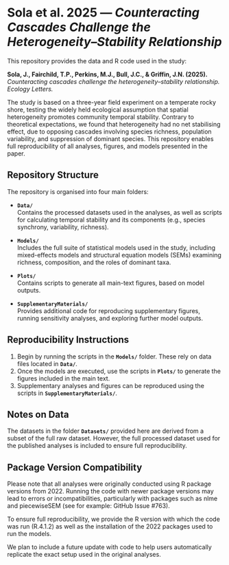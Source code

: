 # Sola et al. 2025 — *Counteracting Cascades Challenge the Heterogeneity–Stability Relationship*

This repository provides the data and R code used in the study:

**Sola, J., Fairchild, T.P., Perkins, M.J., Bull, J.C., & Griffin, J.N. (2025).** *Counteracting cascades challenge the heterogeneity–stability relationship.* *Ecology Letters.*

The study is based on a three-year field experiment on a temperate rocky shore, testing the widely held ecological assumption that spatial heterogeneity promotes community temporal stability. Contrary to theoretical expectations, we found that heterogeneity had no net stabilising effect, due to opposing cascades involving species richness, population variability, and suppression of dominant species. This repository enables full reproducibility of all analyses, figures, and models presented in the paper.

## Repository Structure

The repository is organised into four main folders:

- **`Data/`**  
  Contains the processed datasets used in the analyses, as well as scripts for calculating temporal stability and its components (e.g., species synchrony, variability, richness).

- **`Models/`**  
  Includes the full suite of statistical models used in the study, including mixed-effects models and structural equation models (SEMs) examining richness, composition, and the roles of dominant taxa.

- **`Plots/`**  
  Contains scripts to generate all main-text figures, based on model outputs.

- **`SupplementaryMaterials/`**  
  Provides additional code for reproducing supplementary figures, running sensitivity analyses, and exploring further model outputs.

## Reproducibility Instructions

1. Begin by running the scripts in the **`Models/`** folder. These rely on data files located in **`Data/`**.
2. Once the models are executed, use the scripts in **`Plots/`** to generate the figures included in the main text.
3. Supplementary analyses and figures can be reproduced using the scripts in **`SupplementaryMaterials/`**.

## Notes on Data

The datasets in the folder **`Datasets/`** provided here are derived from a subset of the full raw dataset. However, the full processed dataset used for the published analyses is included to ensure full reproducibility.

## Package Version Compatibility

Please note that all analyses were originally conducted using R package versions from 2022. Running the code with newer package versions may lead to errors or incompatibilities, particularly with packages such as nlme and piecewiseSEM (see for example: GitHub Issue #763).

To ensure full reproducibility, we provide the R version with which the code was run (R.4.1.2) as well as the installation of the 2022 packages used to run the models.

We plan to include a future update with code to help users automatically replicate the exact setup used in the original analyses.
